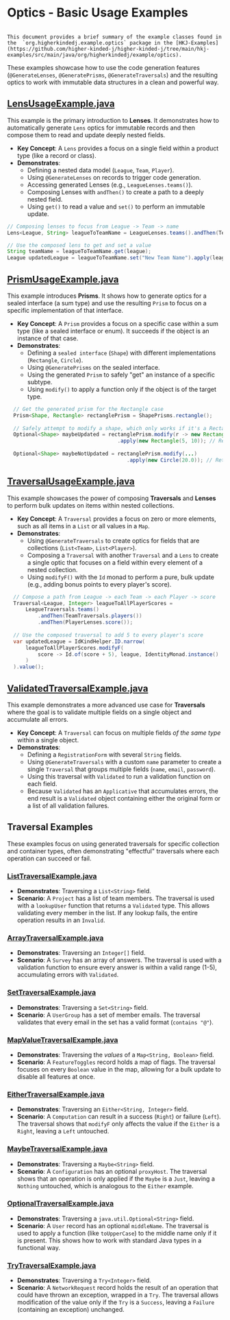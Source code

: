 # Optics - Basic Usage Examples

~~~ admonish info

This document provides a brief summary of the example classes found in the  `org.higherkindedj.example.optics` package in the [HKJ-Examples](https://github.com/higher-kinded-j/higher-kinded-j/tree/main/hkj-examples/src/main/java/org/higherkindedj/example/optics).
~~~

These examples showcase how to use the code generation features (`@GenerateLenses`, `@GeneratePrisms`, `@GenerateTraversals`) and the resulting optics to work with immutable data structures in a clean and powerful way.

## [LensUsageExample.java](https://github.com/higher-kinded-j/higher-kinded-j/tree/main/hkj-examples/src/main/java/org/higherkindedj/example/optics/LensUsageExample.java)

This example is the primary introduction to **Lenses**. It demonstrates how to automatically generate `Lens` optics for immutable records and then compose them to read and update deeply nested fields.

* **Key Concept**: A `Lens` provides a focus on a single field within a product type (like a record or class).
* **Demonstrates**:
  * Defining a nested data model (`League`, `Team`, `Player`).
  * Using `@GenerateLenses` on records to trigger code generation.
  * Accessing generated Lenses (e.g., `LeagueLenses.teams()`).
  * Composing Lenses with `andThen()` to create a path to a deeply nested field.
  * Using `get()` to read a value and `set()` to perform an immutable update.

```java
// Composing lenses to focus from League -> Team -> name
Lens<League, String> leagueToTeamName = LeagueLenses.teams().andThen(TeamLenses.name());

// Use the composed lens to get and set a value
String teamName = leagueToTeamName.get(league);
League updatedLeague = leagueToTeamName.set("New Team Name").apply(league);
```

## [PrismUsageExample.java](https://github.com/higher-kinded-j/higher-kinded-j/tree/main/hkj-examples/src/main/java/org/higherkindedj/example/optics/PrismUsageExample.java)

This example introduces **Prisms**. It shows how to generate optics for a sealed interface (a sum type) and use the resulting `Prism` to focus on a specific implementation of that interface.

* **Key Concept**: A `Prism` provides a focus on a specific case within a sum type (like a sealed interface or enum). It succeeds if the object is an instance of that case.
* **Demonstrates**:
  * Defining a `sealed interface` (`Shape`) with different implementations (`Rectangle`, `Circle`).
  * Using `@GeneratePrisms` on the sealed interface.
  * Using the generated `Prism` to safely "get" an instance of a specific subtype.
  * Using `modify()` to apply a function only if the object is of the target type.

```java
  // Get the generated prism for the Rectangle case
  Prism<Shape, Rectangle> rectanglePrism = ShapePrisms.rectangle();
  
  // Safely attempt to modify a shape, which only works if it's a Rectangle
  Optional<Shape> maybeUpdated = rectanglePrism.modify(r -> new Rectangle(r.width() + 10, r.height()))
                                    .apply(new Rectangle(5, 10)); // Returns Optional[Rectangle[width=15, height=10]]
  
  Optional<Shape> maybeNotUpdated = rectanglePrism.modify(...)
                                       .apply(new Circle(20.0)); // Returns Optional.empty
```

## [TraversalUsageExample.java](https://github.com/higher-kinded-j/higher-kinded-j/tree/main/hkj-examples/src/main/java/org/higherkindedj/example/optics/TraversalUsageExample.java)

This example showcases the power of composing **Traversals** and **Lenses** to perform bulk updates on items within nested collections.

* **Key Concept**: A `Traversal` provides a focus on zero or more elements, such as all items in a `List` or all values in a `Map`.
* **Demonstrates**:
  * Using `@GenerateTraversals` to create optics for fields that are collections (`List<Team>`, `List<Player>`).
  * Composing a `Traversal` with another `Traversal` and a `Lens` to create a single optic that focuses on a field within every element of a nested collection.
  * Using `modifyF()` with the `Id` monad to perform a pure, bulk update (e.g., adding bonus points to every player's score).

```java
  // Compose a path from League -> each Team -> each Player -> score
  Traversal<League, Integer> leagueToAllPlayerScores =
      LeagueTraversals.teams()
          .andThen(TeamTraversals.players())
          .andThen(PlayerLenses.score());
  
  // Use the composed traversal to add 5 to every player's score
  var updatedLeague = IdKindHelper.ID.narrow(
      leagueToAllPlayerScores.modifyF(
          score -> Id.of(score + 5), league, IdentityMonad.instance()
      )
  ).value();
```

## [ValidatedTraversalExample.java](https://github.com/higher-kinded-j/higher-kinded-j/tree/main/hkj-examples/src/main/java/org/higherkindedj/example/optics/ValidatedTraversalExample.java)

This example demonstrates a more advanced use case for **Traversals** where the goal is to validate multiple fields on a single object and accumulate all errors.

* **Key Concept**: A `Traversal` can focus on multiple fields *of the same type* within a single object.
* **Demonstrates**:
  * Defining a `RegistrationForm` with several `String` fields.
  * Using `@GenerateTraversals` with a custom `name` parameter to create a single `Traversal` that groups multiple fields (`name`, `email`, `password`).
  * Using this traversal with `Validated` to run a validation function on each field.
  * Because `Validated` has an `Applicative` that accumulates errors, the end result is a `Validated` object containing either the original form or a list of all validation failures.

## Traversal Examples

These examples focus on using generated traversals for specific collection and container types, often demonstrating "effectful" traversals where each operation can succeed or fail.

### [ListTraversalExample.java](https://github.com/higher-kinded-j/higher-kinded-j/tree/main/hkj-examples/src/main/java/org/higherkindedj/example/optics/traversal/list/ListTraversalExample.java)

* **Demonstrates**: Traversing a `List<String>` field.
* **Scenario**: A `Project` has a list of team members. The traversal is used with a `lookupUser` function that returns a `Validated` type. This allows validating every member in the list. If any lookup fails, the entire operation results in an `Invalid`.

### [ArrayTraversalExample.java](https://github.com/higher-kinded-j/higher-kinded-j/tree/main/hkj-examples/src/main/java/org/higherkindedj/example/optics/traversal/array/ArrayTraversalExample.java)

* **Demonstrates**: Traversing an `Integer[]` field.
* **Scenario**: A `Survey` has an array of answers. The traversal is used with a validation function to ensure every answer is within a valid range (1-5), accumulating errors with `Validated`.

### [SetTraversalExample.java](https://github.com/higher-kinded-j/higher-kinded-j/tree/main/hkj-examples/src/main/java/org/higherkindedj/example/optics/traversal/set/SetTraversalExample.java)

* **Demonstrates**: Traversing a `Set<String>` field.
* **Scenario**: A `UserGroup` has a set of member emails. The traversal validates that every email in the set has a valid format (`contains "@"`).

### [MapValueTraversalExample.java](https://github.com/higher-kinded-j/higher-kinded-j/tree/main/hkj-examples/src/main/java/org/higherkindedj/example/optics/traversal/map/MapValueTraversalExample.java)

* **Demonstrates**: Traversing the *values* of a `Map<String, Boolean>` field.
* **Scenario**: A `FeatureToggles` record holds a map of flags. The traversal focuses on every `Boolean` value in the map, allowing for a bulk update to disable all features at once.

### [EitherTraversalExample.java](https://github.com/higher-kinded-j/higher-kinded-j/tree/main/hkj-examples/src/main/java/org/higherkindedj/example/optics/traversal/either/EitherTraversalExample.java)

* **Demonstrates**: Traversing an `Either<String, Integer>` field.
* **Scenario**: A `Computation` can result in a success (`Right`) or failure (`Left`). The traversal shows that `modifyF` only affects the value if the `Either` is a `Right`, leaving a `Left` untouched.

### [MaybeTraversalExample.java](https://github.com/higher-kinded-j/higher-kinded-j/tree/main/hkj-examples/src/main/java/org/higherkindedj/example/optics/traversal/maybe/MaybeTraversalExample.java)

* **Demonstrates**: Traversing a `Maybe<String>` field.
* **Scenario**: A `Configuration` has an optional `proxyHost`. The traversal shows that an operation is only applied if the `Maybe` is a `Just`, leaving a `Nothing` untouched, which is analogous to the `Either` example.

### [OptionalTraversalExample.java](https://github.com/higher-kinded-j/higher-kinded-j/tree/main/hkj-examples/src/main/java/org/higherkindedj/example/optics/traversal/optional/OptionalTraversalExample.java)

* **Demonstrates**: Traversing a `java.util.Optional<String>` field.
* **Scenario**: A `User` record has an optional `middleName`. The traversal is used to apply a function (like `toUpperCase`) to the middle name only if it is present. This shows how to work with standard Java types in a functional way.

### [TryTraversalExample.java](https://github.com/higher-kinded-j/higher-kinded-j/blob/main/hkj-examples/src/main/java/org/higherkindedj/example/optics/traversal/trymonad/TryTraversalExample.java)

* **Demonstrates**: Traversing a `Try<Integer>` field.
* **Scenario**: A `NetworkRequest` record holds the result of an operation that could have thrown an exception, wrapped in a `Try`. The traversal allows modification of the value only if the `Try` is a `Success`, leaving a `Failure` (containing an exception) unchanged.
